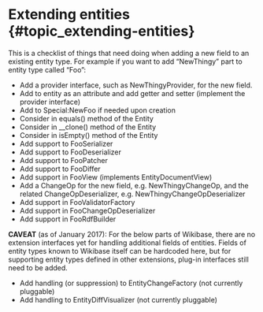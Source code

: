 # Extending entities {#topic_extending-entities}

This is a checklist of things that need doing when adding a new field to an existing entity type. For example if you want to add “NewThingy” part to entity type called “Foo”:

* Add a provider interface, such as NewThingyProvider, for the new field.
* Add to entity as an attribute and add getter and setter (implement the provider interface)
* Add to Special:NewFoo if needed upon creation
* Consider in equals() method of the Entity
* Consider in __clone() method of the Entity
* Consider in isEmpty() method of the Entity
* Add support to FooSerializer
* Add support to FooDeserializer
* Add support to FooPatcher
* Add support to FooDiffer
* Add support in FooView (implements EntityDocumentView)
* Add a ChangeOp for the new field, e.g. NewThingyChangeOp, and the related ChangeOpDeserializer, e.g. NewThingyChangeOpDeserializer
* Add support in FooValidatorFactory
* Add support in FooChangeOpDeserializer
* Add support in FooRdfBuilder

**CAVEAT** (as of January 2017): For the below parts of Wikibase, there are no extension interfaces yet for handling additional fields of entities. Fields of entity types known to Wikibase itself can be hardcoded here, but for supporting entity types defined in other extensions, plug-in interfaces still need to be added.

* Add handling (or suppression) to EntityChangeFactory (not currently pluggable)
* Add handling to EntityDiffVisualizer (not currently pluggable)

